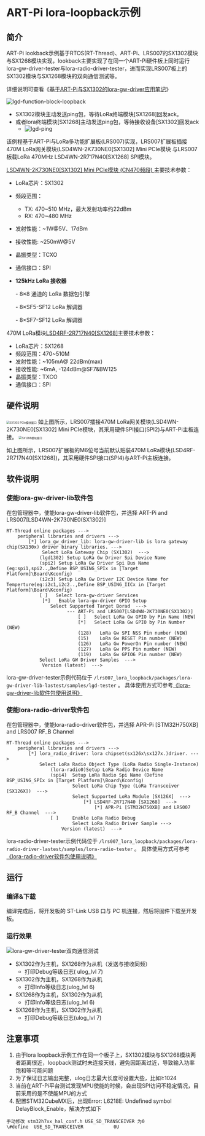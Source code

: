 # ART-Pi lora-loopback示例

## 简介

ART-Pi lookback示例基于RTOS(RT-Thread)、ART-Pi、LRS007的SX1302模块与SX1268模块实现，lookback主要实现了在同一个ART-Pi硬件板上同时运行lora-gw-driver-tester与lora-radio-driver-tester，进而实现LRS007板上的SX1302模块与SX1268模块的双向通信测试等。

详细说明可查看《[基于ART-Pi与SX1302的lora-gw-driver应用笔记](https://club.rt-thread.org/ask/article/3056.html)》

![lgd-function-block-loopback](./figures/lrs007-lgd-function-block-loopback.png)

- SX1302模块主动发送ping包，等待LoRa终端模块[SX1268]回发ack。
- 或者lora终端模块[SX1268]主动发送ping包，等待接收设备[SX1302]回发ack
  - ![lgd-ping](./figures/lgd-ping-testflow.png)

该例程基于ART-Pi与LoRa多功能扩展板(LRS007)实现，LRS007扩展板插接470M LoRa网关模块(LSD4WN-2K730NE0[SX1302] Mini PCIe模块 与LRS007板载LoRa 470MHz LSD4WN-2R717N40[SX1268] SPI模块。

[LSD4WN-2K730NE0[SX1302] Mini PCIe模块 (CN470频段) ](http://wsn.lierda.com/index.php/Home/product/detail/id/100.html)主要技术参数：

- LoRa芯片：SX1302

- 频段范围：

  - TX: 470~510 MHz，最大发射功率约22dBm
  - RX: 470~480 MHz

- 发射性能：~1W@5V、17dBm

- 接收性能:  ~250mW@5V

- 晶振类型：TCXO

- 通信接口：SPI

- **125kHz LoRa 接收器**

  \- 8×8 通道的 LoRa 数据包引擎

  \- 8×SF5-SF12 LoRa 解调器

  \- 8×SF7-SF12 LoRa 解调器

470M LoRa模块[LSD4RF-2R717N40[SX1268]](http://bbs.lierda.com/forum.php?mod=viewthread&tid=87)主要技术参数：

- LoRa芯片：SX1268
- 频段范围：470~510M
- 发射性能：~105mA@ 22dBm(max)
- 接收性能:  ~6mA, -124dBm@SF7&BW125
- 晶振类型：TXCO
- 通信接口：SPI

## 硬件说明
<img src="./figures/lrs007-mini_pcie-sx1302-sch.png" alt="SX1302 PCIe模块接口" style="zoom: 50%;" />
如上图所示，LRS007插接470M LoRa网关模块(LSD4WN-2K730NE0[SX1302] Mini PCIe模块，其采用硬件SPI接口(SPI2)与ART-Pi主板连接。

<img src="./figures/lrs007-rf_b-sx126x-sch.png" alt="SX1268模块接口" style="zoom: 50%;" />

如上图所示，LRS007扩展板的M6位号当前默认贴装470M LoRa模块(LSD4RF-2R717N40[SX1268])，其采用硬件SPI接口(SPI4)与ART-Pi主板连接。

## 软件说明

### 使能lora-gw-driver-lib软件包

在包管理器中，使能lora-gw-driver-lib软件包，并选择 ART-Pi and LRS007[LSD4WN-2K730NE0(SX1302)]

```
RT-Thread online packages --->
    peripheral libraries and drivers --->
        [*] lora_gw_driver_lib: lora-gw-driver-lib is lora gateway chip(SX130x) driver binary libraries. --->
    	     Select LoRa Gateway Chip (SX1302)  ---> 
    		(lgd1302) Setup LoRa Gw Driver Spi Device Name
    	    (spi2) Setup LoRa Gw Driver Spi Bus Name (eg:spi1,spi2..,Define BSP_USING_SPIx in [Target Platform]\Board\Kconfig)
            (i2c3) Setup LoRa Gw Driver I2C Device Name for Temperture(eg:i2c1,i2c2..,Define BSP_USING_IICx in [Target Platform]\Board\Kconfig)
    		[ ]   Select lora-gw-driver Services
    	     [*]   Enable lora-gw-driver GPIO Setup
    			Select Supported Target Borad  --->
    				  --- ART-Pi and LRS007[LSD4WN-2K730NE0(SX1302)]                                         
                          [ ]   Select LoRa Gw GPIO by Pin Name (NEW)                                           
                          [*]   Select LoRa Gw GPIO by Pin Number (NEW)                                         
                          (128)   LoRa Gw SPI NSS Pin number (NEW)                                             
                          (15)    LoRa Gw RESET Pin number (NEW)                                                
                          (126)   LoRa Gw PowerOn Pin number (NEW)                                                
                          (127)   LoRa Gw PPS Pin number (NEW)                                                
                          (119)   LoRa Gw GPIO6 Pin number (NEW)
   		    Select LoRa GW Driver Samples  --->                                           
             Version (latest)  --->
```

lora-gw-driver-tester示例代码位于 `/lrs007_lora_loopback/packages/lora-gw-driver-lib-lastest/samples/lgd-tester` 。
具体使用方式可参考[《lora-gw-driver-lib软件包使用说明》](https://github.com/Forest-Rain/lora-gw-driver-lib/tree/master/docs)

### 使能lora-radio-driver软件包

在包管理器中，使能lora-radio-driver软件包，并选择 APR-Pi [STM32H750XB] and LRS007 RF_B Channel

```
RT-Thread online packages --->
    peripheral libraries and drivers --->
        [*] lora_radio_driver: lora chipset(sx126x\sx127x.)driver. --->
            Select LoRa Radio Object Type (LoRa Radio Single-Instance)
                (lora-radio0)Setup LoRa Radio Device Name       
                (spi4)  Setup LoRa Radio Spi Name (Define BSP_USING_SPIx in [Target Platform]\Board\Kconfig)
                        Select LoRa Chip Type (LoRa Transceiver [SX126X])  --->
                        Select Supported LoRa Module [SX126X]  --->
                        	[*] LSD4RF-2R717N40 [SX1268]  --->
                        		[*] APR-Pi [STM32H750XB] and LRS007 RF_B Channel  --->
                [ ]     Enable LoRa Radio Debug
                        Select LoRa Radio Driver Sample --->  
                    Version (latest)  --->
```

lora-radio-driver-tester示例代码位于 `/lrs007_lora_loopback/packages/lora-radio-driver-lastest/samples/lora-radio-tester` 。
具体使用方式可参考[《lora-radio-driver软件包使用说明》](https://github.com/Forest-Rain/lora-radio-driver/tree/master/doc)


## 运行
### 编译&下载

编译完成后，将开发板的 ST-Link USB 口与 PC 机连接，然后将固件下载至开发板。

### 运行效果

![lora-gw-driver-tester双向通信测试](./figures/lpd-loopback.gif)

- SX1302作为主机，SX1268作为从机（发送与接收同频）
  - 打印Debug等级日志( ulog_lvl 7)
- SX1302作为主机，SX1268作为从机
  - 打印Info等级日志(ulog_lvl 6)
- SX1268作为主机，SX1302作为从机
  - 打印Info等级日志(ulog_lvl 6)
- SX1268作为主机，SX1302作为从机
  - 打印Debug等级日志(ulog_lvl 7)

## 注意事项

1. 由于lora loopback示例工作在同一个板子上，SX1302模块与SX1268模块两者距离很近，loopback测试时未连接天线，避免因距离过近，导致输入功率饱和等可能问题
2. 为了保证日志输出完整，ulog日志最大长度可设置大些，比如≥1024
3. 当前在ART-Pi平台测试发现MPU使能的时候，会出现SPI访问不稳定情况，目前采用的是不使能MPU的方式
4. 配置STM32CubeMX后，出现Error: L6218E: Undefined symbol DelayBlock_Enable，解决方式如下

```
手动修改 stm32h7xx_hal_conf.h USE_SD_TRANSCEIVER 为0
\#define  USE_SD_TRANSCEIVER           0U  
```

